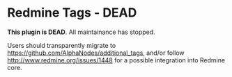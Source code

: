 # Redmine Tags - DEAD

**This plugin is DEAD**. All maintainance has stopped.

Users should transparently migrate to https://github.com/AlphaNodes/additional_tags, and/or follow http://www.redmine.org/issues/1448 for a possible integration into Redmine core.
